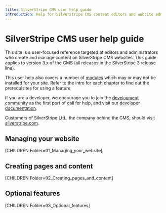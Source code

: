 ```yaml
---
title: SilverStripe CMS user help guide
introduction: Help for SilverStripe CMS content editors and website administrators.
---
```


# SilverStripe CMS user help guide
This site is a user-focused reference targeted at editors and administrators who create and manage content on SilverStripe CMS websites.
This guide applies to version 3.x of the CMS (all releases in the SilverStripe 3 release line).

This user help also covers a number of [modules](https://addons.silverstripe.org)
which may or may not be installed for your site. Refer to the intro for each chapter to find out the prerequisites for using a feature.

If you are a developer, we encourage you to join the
[development community](https://www.silverstripe.org/community/forums/) as the first port of call for help,
and visit our [developer documentation](https://docs.silverstripe.org).

Customers of SilverStripe Ltd., the company behind the CMS, should visit [silverstripe.com](https://www.silverstripe.com/).

## Managing your website
[CHILDREN Folder=01_Managing_your_website]

## Creating pages and content
[CHILDREN Folder=02_Creating_pages_and_content]

## Optional features
[CHILDREN Folder=03_Optional_features]
